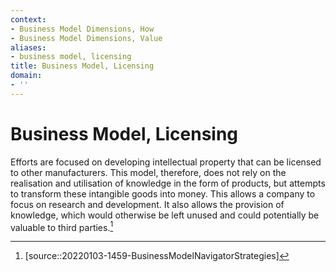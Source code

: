 ```yaml
---
context:
- Business Model Dimensions, How
- Business Model Dimensions, Value
aliases:
- business model, licensing
title: Business Model, Licensing
domain:
- ''
---
```


# Business Model, Licensing

Efforts are focused on developing intellectual property that can be licensed to other manufacturers. This model, therefore, does not rely on the realisation and utilisation of knowledge in the form of products, but attempts to transform these intangible goods into money. This allows a company to focus on research and development. It also allows the provision of knowledge, which would otherwise be left unused and could potentially be valuable to third parties.[^1]

[^1]: [source::20220103-1459-BusinessModelNavigatorStrategies]
